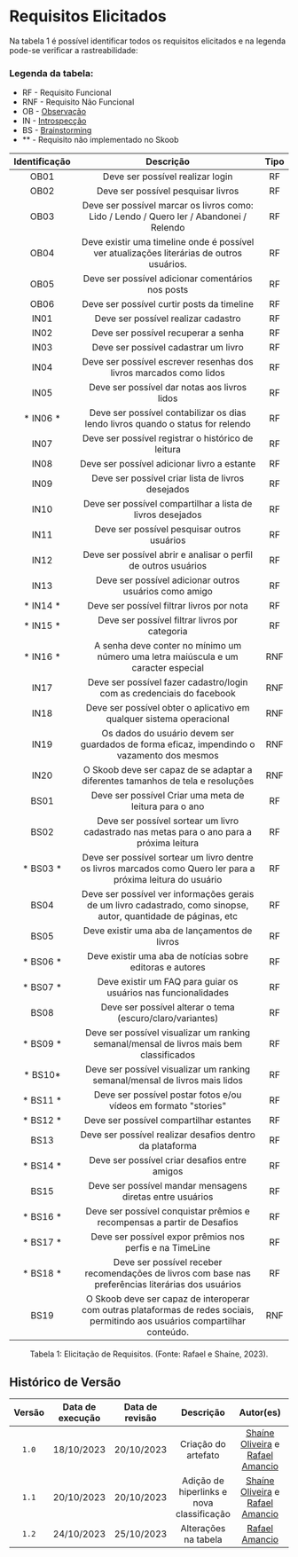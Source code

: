 # Requisitos Elicitados
Na tabela 1 é possível identificar todos os requisitos elicitados e na legenda pode-se verificar a rastreabilidade:

### Legenda da tabela:
- RF - Requisito Funcional
- RNF - Requisito Não Funcional
- OB - [Observação](observacao.md)
- IN - [Introspecção](introspeccao.md)
- BS - [Brainstorming](brainstorming.md)
- ** - Requisito não implementado no Skoob

| Identificação |                                                     Descrição                                                  |  Tipo  |
| :-----------: | :------------------------------------------------------------------------------------------------------------: | :----: |
|     OB01    |                                         Deve ser possível realizar login                                         |   RF   |
|     OB02    |                                        Deve ser possível pesquisar livros                                        |   RF   |
|     OB03    |             Deve ser possível marcar os livros como: Lido / Lendo / Quero ler / Abandonei / Relendo              |   RF   |
|     OB04    |             Deve existir uma timeline onde é possível ver atualizações literárias de outros usuários.            |   RF   |
|     OB05    |                                Deve ser possível adicionar comentários nos posts                                 |   RF   |
|     OB06    |                                    Deve ser possível curtir posts da timeline                                    |   RF   |
|     IN01    |                                       Deve ser possível realizar cadastro                                        |   RF   |
|     IN02    |                                       Deve ser possível recuperar a senha                                        |   RF   |
|     IN03    |                                       Deve ser possível cadastrar um livro                                       |   RF   |
|     IN04    |                        Deve ser possível escrever resenhas dos livros marcados como lidos                        |   RF   |
|     IN05    |                                 Deve ser possível dar notas aos livros lidos                                     |   RF   |
|    * IN06 *   |                 Deve ser possível contabilizar os dias lendo livros quando o status for relendo                |   RF   |
|     IN07    |                               Deve ser possível registrar o histórico de leitura                                 |   RF   |
|     IN08    |                                   Deve ser possível adicionar livro a estante                                    |   RF   |
|     IN09    |                                Deve ser possível criar lista de livros desejados                                 |   RF   |
|     IN10    |                            Deve ser possível compartilhar a lista de livros desejados                            |   RF   |
|     IN11    |                                   Deve ser possível pesquisar outros usuários                                    |   RF   |
|     IN12    |                          Deve ser possível abrir e analisar o perfil de outros usuários                          |   RF   |
|     IN13    |                              Deve ser possível adicionar outros usuários como amigo                              |   RF   |
|    * IN14 *   |                                    Deve ser possível filtrar livros por nota                                   |   RF   |
|    * IN15 *   |                                     Deve ser possível filtrar livros por categoria                             |   RF   |
|    * IN16 *  |                A senha deve conter no mínimo um número uma letra maiúscula e um caracter especial               |   RNF  |
|     IN17    |                      Deve ser possível fazer cadastro/login com as credenciais do facebook                       |   RNF  |
|     IN18    |                       Deve ser possível obter o aplicativo em qualquer sistema operacional                       |   RNF  |
|     IN19    |                       Os dados do usuário devem ser guardados de forma eficaz, impendindo o vazamento dos mesmos                       |   RNF  |
|     IN20    |              O Skoob deve ser capaz de se adaptar a diferentes tamanhos de tela e resoluções                       |   RNF  |
|     BS01    |                                Deve ser possível Criar uma meta de leitura para o ano                            |   RF   |
|     BS02    |            Deve ser possível sortear um livro cadastrado nas metas para o ano para a próxima leitura             |   RF   |
|    * BS03 *   |  Deve ser possível sortear um livro dentre os livros marcados como Quero ler para a próxima leitura do usuário |   RF   |
|     BS04    | Deve ser possível ver informações gerais de um livro cadastrado, como sinopse, autor, quantidade de páginas, etc |   RF   |
|     BS05    |                                  Deve existir uma aba de lançamentos de livros                                   |   RF   |
|    * BS06 *   |                            Deve existir uma aba de notícias sobre editoras e autores                           |   RF   |
|    * BS07 *   |                          Deve existir um FAQ para guiar os usuários nas funcionalidades                        |   RF   |
|     BS08    |                            Deve ser possível alterar o tema (escuro/claro/variantes)                             |   RF   |
|    * BS09 *   |             Deve ser possível visualizar um ranking semanal/mensal de livros mais bem classificados            |   RF   |
|    * BS10*   |                 Deve ser possível visualizar um ranking semanal/mensal de livros mais lidos                     |   RF   |
|    * BS11 *   |                         Deve ser possível postar fotos e/ou vídeos em formato "stories"                        |   RF   |
|    * BS12 *   |                                     Deve ser possível compartilhar estantes                                    |   RF   |
|     BS13    |                            Deve ser possível realizar desafios dentro da plataforma                              |   RF   |
|    * BS14 *   |                                  Deve ser possível criar desafios entre amigos                                 |   RF   |
|     BS15    |                          Deve ser possível mandar mensagens diretas entre usuários                               |   RF   |
|    * BS16 *   |                         Deve ser possível conquistar prêmios e recompensas a partir de Desafios                |   RF   |
|    * BS17 *   |                            Deve ser possível expor prêmios nos perfis e na TimeLine                            |   RF   |
|    * BS18 *   |   Deve ser possível receber recomendações de livros com base nas preferências literárias dos usuários          |   RF   |
|     BS19      |   O Skoob deve ser capaz de interoperar com outras plataformas de redes sociais, permitindo aos usuários compartilhar conteúdo.          |   RNF   |


<div style="text-align: center">
    <p> Tabela 1: Elicitação de Requisitos. (Fonte: Rafael e Shaíne, 2023).</p>
</div>



## Histórico de Versão

| Versão | Data de execução | Data de revisão |      Descrição      |                                           Autor(es)                                            |                                                                  Revisor(es)                                                                   |
| :----: | :--------------: | :-------------: | :-----------------: | :--------------------------------------------------------------------------------------------: | :--------------------------------------------------------------------------------------------------------------------------------------------: |
| `1.0`  |    18/10/2023    |   20/10/2023    | Criação do artefato | [Shaíne Oliveira](https://github.com/ShaineOliveira) e [Rafael Amancio](https://github.com/Rafael-gc) | [Ana Rocha](https://github.com/anaaroch),  e [Yago Passos](https://github.com/yagompassos) |
| `1.1`  |    20/10/2023    |   20/10/2023    | Adição de hiperlinks e nova classificação | [Shaíne Oliveira](https://github.com/ShaineOliveira) e [Rafael Amancio](https://github.com/Rafael-gc) | [Ana Rocha](https://github.com/anaaroch),  e [Yago Passos](https://github.com/yagompassos) |
| `1.2`  |    24/10/2023    |   25/10/2023    | Alterações na tabela | [Rafael Amancio](https://github.com/Rafael-gc) | Todos |


